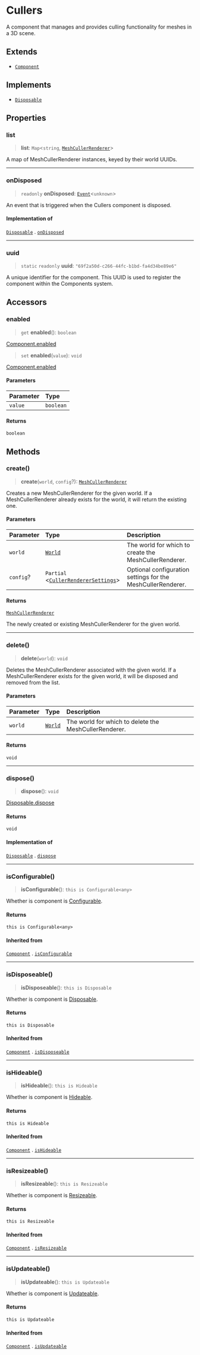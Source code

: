 # Cullers

A component that manages and provides culling functionality for meshes in a 3D scene.

## Extends

- [`Component`](Component.md)

## Implements

- [`Disposable`](../interfaces/Disposable.md)

## Properties

### list

> **list**: `Map`\<`string`, [`MeshCullerRenderer`](MeshCullerRenderer.md)\>

A map of MeshCullerRenderer instances, keyed by their world UUIDs.

***

### onDisposed

> `readonly` **onDisposed**: [`Event`](Event.md)\<`unknown`\>

An event that is triggered when the Cullers component is disposed.

#### Implementation of

[`Disposable`](../interfaces/Disposable.md) . [`onDisposed`](../interfaces/Disposable.md#ondisposed)

***

### uuid

> `static` `readonly` **uuid**: `"69f2a50d-c266-44fc-b1bd-fa4d34be89e6"`

A unique identifier for the component.
This UUID is used to register the component within the Components system.

## Accessors

### enabled

> `get` **enabled**(): `boolean`

[Component.enabled](Component.md#enabled)

> `set` **enabled**(`value`): `void`

[Component.enabled](Component.md#enabled)

#### Parameters

| Parameter | Type |
| :------ | :------ |
| `value` | `boolean` |

#### Returns

`boolean`

## Methods

### create()

> **create**(`world`, `config`?): [`MeshCullerRenderer`](MeshCullerRenderer.md)

Creates a new MeshCullerRenderer for the given world.
If a MeshCullerRenderer already exists for the world, it will return the existing one.

#### Parameters

| Parameter | Type | Description |
| :------ | :------ | :------ |
| `world` | [`World`](../interfaces/World.md) | The world for which to create the MeshCullerRenderer. |
| `config`? | `Partial` \<[`CullerRendererSettings`](../interfaces/CullerRendererSettings.md)\> | Optional configuration settings for the MeshCullerRenderer. |

#### Returns

[`MeshCullerRenderer`](MeshCullerRenderer.md)

The newly created or existing MeshCullerRenderer for the given world.

***

### delete()

> **delete**(`world`): `void`

Deletes the MeshCullerRenderer associated with the given world.
If a MeshCullerRenderer exists for the given world, it will be disposed and removed from the list.

#### Parameters

| Parameter | Type | Description |
| :------ | :------ | :------ |
| `world` | [`World`](../interfaces/World.md) | The world for which to delete the MeshCullerRenderer. |

#### Returns

`void`

***

### dispose()

> **dispose**(): `void`

[Disposable.dispose](../interfaces/Disposable.md#dispose)

#### Returns

`void`

#### Implementation of

[`Disposable`](../interfaces/Disposable.md) . [`dispose`](../interfaces/Disposable.md#dispose)

***

### isConfigurable()

> **isConfigurable**(): `this is Configurable<any>`

Whether is component is [Configurable](../interfaces/Configurable.md).

#### Returns

`this is Configurable<any>`

#### Inherited from

[`Component`](Component.md) . [`isConfigurable`](Component.md#isconfigurable)

***

### isDisposeable()

> **isDisposeable**(): `this is Disposable`

Whether is component is [Disposable](../interfaces/Disposable.md).

#### Returns

`this is Disposable`

#### Inherited from

[`Component`](Component.md) . [`isDisposeable`](Component.md#isdisposeable)

***

### isHideable()

> **isHideable**(): `this is Hideable`

Whether is component is [Hideable](../interfaces/Hideable.md).

#### Returns

`this is Hideable`

#### Inherited from

[`Component`](Component.md) . [`isHideable`](Component.md#ishideable)

***

### isResizeable()

> **isResizeable**(): `this is Resizeable`

Whether is component is [Resizeable](../interfaces/Resizeable.md).

#### Returns

`this is Resizeable`

#### Inherited from

[`Component`](Component.md) . [`isResizeable`](Component.md#isresizeable)

***

### isUpdateable()

> **isUpdateable**(): `this is Updateable`

Whether is component is [Updateable](../interfaces/Updateable.md).

#### Returns

`this is Updateable`

#### Inherited from

[`Component`](Component.md) . [`isUpdateable`](Component.md#isupdateable)
